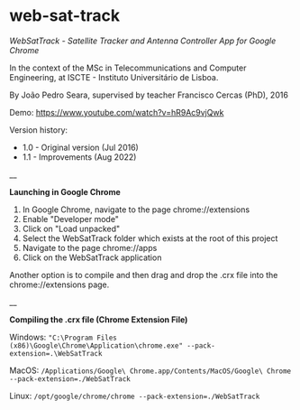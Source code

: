 # web-sat-track

_WebSatTrack - Satellite Tracker and Antenna Controller App for Google Chrome_

In the context of the MSc in Telecommunications and Computer Engineering, at ISCTE - Instituto Universitário de Lisboa.

By João Pedro Seara, supervised by teacher Francisco Cercas (PhD), 2016

Demo: https://www.youtube.com/watch?v=hR9Ac9vjQwk

Version history:

- 1.0 - Original version (Jul 2016)
- 1.1 - Improvements (Aug 2022)

__

**Launching in Google Chrome**

1. In Google Chrome, navigate to the page chrome://extensions
2. Enable "Developer mode"
3. Click on "Load unpacked"
4. Select the WebSatTrack folder which exists at the root of this project
5. Navigate to the page chrome://apps
6. Click on the WebSatTrack application

Another option is to compile and then drag and drop the .crx file into the chrome://extensions page.

__

**Compiling the .crx file (Chrome Extension File)**

Windows:
`"C:\Program Files (x86)\Google\Chrome\Application\chrome.exe" --pack-extension=.\WebSatTrack`

MacOS:
`/Applications/Google\ Chrome.app/Contents/MacOS/Google\ Chrome --pack-extension=./WebSatTrack`

Linux:
`/opt/google/chrome/chrome --pack-extension=./WebSatTrack`
